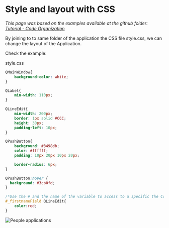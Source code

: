 # Style and layout with CSS

*This page was based on the examples available at the github folder: [Tutorial - Code Organization](https://github.com/UmSenhorQualquer/pyforms/tree/master/tutorials/3.CodeOrganization)*

By joining to to same folder of the application the CSS file style.css, we can change the layout of the Application.

Check the example:

style.css
```css
QMainWindow{
	background-color: white;
}

QLabel{
	min-width: 110px;
}

QLineEdit{
	min-width: 200px;
	border: 1px solid #CCC;
	height: 30px;
	padding-left: 10px;
}

QPushButton{
	background: #3498db;
	color: #ffffff;
	padding: 10px 20px 10px 20px;

    border-radius: 6px;
}

QPushButton:hover {
  background: #3cb0fd;
}

/*Use the # and the name of the variable to access to a specific the Control*/
#_firstnameField QLineEdit{
	color:red;
}
```

![People applications](https://raw.githubusercontent.com/UmSenhorQualquer/pyforms/master/docs/imgs/getting-started-8.png?raw=true "Screen")
